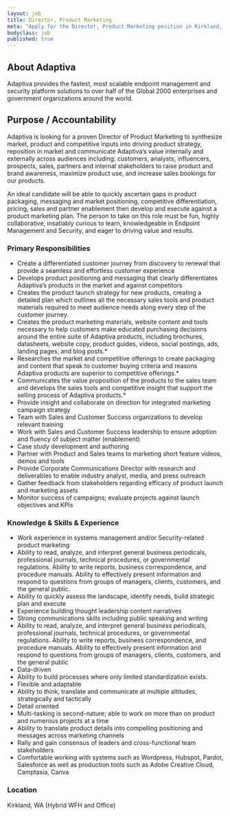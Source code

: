 ```yaml
---
layout: job
title: Director, Product Marketing
meta: "Apply for the Director, Product Marketing position in Kirkland, WA"
bodyclass: job
published: true
---
```


## About Adaptiva
Adaptiva provides the fastest, most scalable endpoint management and security platform solutions to over half of the Global 2000 enterprises and government organizations around the world.

## Purpose / Accountability
Adaptiva is looking for a proven Director of Product Marketing to synthesize market, product and competitive inputs into driving product strategy, reposition in market and communicate Adaptiva’s value internally and externally across audiences including: customers, analysts, influencers, prospects, sales, partners and internal stakeholders to raise product and brand awareness, maximize product use, and increase sales bookings for our products. 

An ideal candidate will be able to quickly ascertain gaps in product packaging, messaging and market positioning, competitive differentiation, pricing, sales and partner enablement then develop and execute against a product marketing plan. The person to take on this role must be fun, highly collaborative, insatiably curious to learn, knowledgeable in Endpoint Management and Security, and eager to driving value and results.

### Primary Responsibilities
* Create a differentiated customer journey from discovery to renewal that provide a seamless and effortless customer experience
* Develops product positioning and messaging that clearly differentiates Adaptiva’s products in the market and against competitors
* Creates the product launch strategy for new products, creating a detailed plan which outlines all the necessary sales tools and product materials required to meet audience needs along every step of the customer journey.
* Creates the product marketing materials, website content and tools necessary to help customers make educated purchasing decisions around the entire suite of Adaptiva products, including brochures, datasheets, website copy, product guides, videos, social postings, ads, landing pages, and blog posts.*
* Researches the market and competitive offerings to create packaging and content that speak to customer buying criteria and reasons Adaptiva products are superior to competitive offerings.*
* Communicates the value proposition of the products to the sales team and develops the sales tools and competitive insight that support the selling process of Adaptiva products.*
* Provide insight and collaborate on direction for integrated marketing campaign strategy
* Team with Sales and Customer Success organizations to develop relevant training 
* Work with Sales and Customer Success leadership to ensure adoption and fluency of subject matter (enablement)
* Case study development and authoring
* Partner with Product and Sales teams to marketing short feature videos, demos and tools
* Provide Corporate Communications Director with research and deliverables to enable industry analyst, media, and press outreach
* Gather feedback from stakeholders regarding efficacy of product launch and marketing assets
* Monitor success of campaigns; evaluate projects against launch objectives and KPIs

### Knowledge & Skills & Experience
* Work experience in systems management and/or Security-related product marketing
* Ability to read, analyze, and interpret general business periodicals, professional journals, technical procedures, or governmental regulations. Ability to write reports, business correspondence, and procedure manuals. Ability to effectively present information and respond to questions from groups of managers, clients, customers, and the general public.
* Ability to quickly assess the landscape, identify needs, build strategic plan and execute 
* Experience building thought leadership content narratives
* Strong communications skills including public speaking and writing
* Ability to read, analyze, and interpret general business periodicals, professional journals, technical procedures, or governmental regulations. Ability to write reports, business correspondence, and procedure manuals. Ability to effectively present information and respond to questions from groups of managers, clients, customers, and the general public
* Data-driven
* Ability to build processes where only limited standardization exists. 
* Flexible and adaptable
* Ability to think, translate and communicate at multiple altitudes, strategically and tactically
* Detail oriented
* Multi-tasking is second-nature; able to work on more than on product  and numerous projects at a time
* Ability to translate product details into compelling positioning and messages across marketing channels
* Rally and gain consensus of leaders and cross-functional team stakeholders 
* Comfortable working with systems such as Wordpress, Hubspot, Pardot, Salesforce as well as production tools such as Adobe Creative Cloud, Camptasia, Canva 

### Location
Kirkland,  WA (Hybrid WFH and Office)